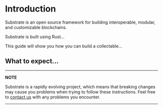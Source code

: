 Introduction
===

Substrate is an open source framework for building interoperable, modular, and customizable blockchains.

Substrate is built using Rust...

This guide will show you how you can build a collectable...

## What to expect...



---
**NOTE**

Substrate is a rapidly evolving project, which means that breaking changes may cause you problems when trying to follow these instructions. Feel free to [contact us](https://substrate.readme.io/v1.0.0/docs/feedback) with any problems you encounter.

---